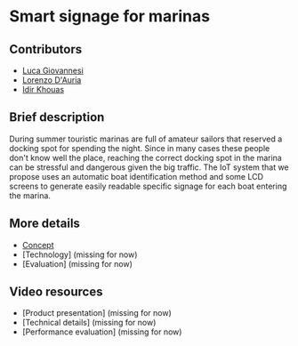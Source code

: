 # Smart signage for marinas

## Contributors

- [Luca Giovannesi](https://www.linkedin.com/in/luca-giovannesi-48680519b)
- [Lorenzo D'Auria](https://www.linkedin.com/in/lorenzo-dauria-57285617h)
- [Idir Khouas](https://www.linkedin.com/in/idir-khouas-7b9269199)

## Brief description

During summer touristic marinas are full of amateur sailors that reserved a docking spot for spending the night. Since in many cases these people don't know well the place, reaching the correct docking spot in the marina can be stressful and dangerous given the big traffic. The IoT system that we propose uses an automatic boat identification method and some LCD screens to generate easily readable specific signage for each boat entering the marina.

## More details

- [Concept](./Concept.md)
- [Technology] (missing for now)
- [Evaluation] (missing for now)

## Video resources

- [Product presentation] (missing for now)
- [Technical details] (missing for now)
- [Performance evaluation] (missing for now)
